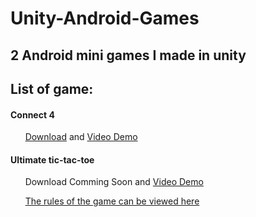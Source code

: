 # Unity-Android-Games

## 2 Android mini games I made in unity

## List of game: 

#### Connect 4 

&nbsp;&nbsp;&nbsp;&nbsp;&nbsp;&nbsp;[Download](https://play.google.com/store/apps/details?id=com.BitSchiff.Connect4) and [Video Demo](https://youtu.be/AcIB68Bth88)

#### Ultimate tic-tac-toe 

&nbsp;&nbsp;&nbsp;&nbsp;&nbsp;&nbsp;Download Comming Soon and [Video Demo](https://youtu.be/k6bKp34GtCA)

&nbsp;&nbsp;&nbsp;&nbsp;&nbsp;&nbsp;[The rules of the game can be viewed here](https://en.wikipedia.org/wiki/Ultimate_tic-tac-toe)



